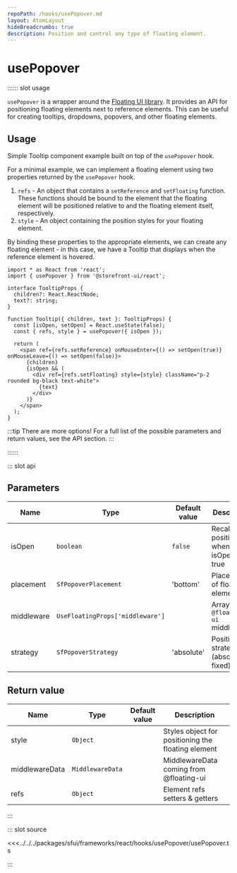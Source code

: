 ```yaml
---
repoPath: /hooks/usePopover.md
layout: AtomLayout
hideBreadcrumbs: true
description: Position and control any type of floating element.
---
```


# usePopover

:::::: slot usage

`usePopover` is a wrapper around the [Floating UI library](https://floating-ui.com/docs/react). It provides an API for positioning floating elements next to reference elements. This can be useful for creating tooltips, dropdowns, popovers, and other floating elements.

## Usage

Simple Tooltip component example built on top of the `usePopover` hook.



For a minimal example, we can implement a floating element using two properties returned by the `usePopover` hook.

1. `refs` - An object that contains a `setReference` and `setFloating` function. These functions should be bound to the element that the floating element will be positioned relative to and the floating element itself, respectively.
2. `style` - An object containing the position styles for your floating element.

By binding these properties to the appropriate elements, we can create any floating element - in this case, we have a Tooltip that displays when the reference element is hovered.

<SourceCode>

```tsx
import * as React from 'react';
import { usePopover } from '@storefront-ui/react';

interface TooltipProps {
  children?: React.ReactNode;
  text?: string;
}

function Tooltip({ children, text }: TooltipProps) {
  const [isOpen, setOpen] = React.useState(false);
  const { refs, style } = usePopover({ isOpen });

  return (
    <span ref={refs.setReference} onMouseEnter={() => setOpen(true)} onMouseLeave={() => setOpen(false)}>
      {children}
      {isOpen && (
        <div ref={refs.setFloating} style={style} className="p-2 rounded bg-black text-white">
          {text}
        </div>
      )}
    </span>
  );
}
```
</SourceCode>

:::tip There are more options!
For a full list of the possible parameters and return values, see the API section.
:::

::::::

::: slot api

## Parameters

| Name      | Type                     | Default value | Description                               |
| --------- | ------------------------ | ------------- | ----------------------------------------- |
| isOpen  | `boolean`                |  `false`             | Recalculates position when isOpen is true |
| placement | `SfPopoverPlacement`    | 'bottom'      | Placement of floating element              |
| middleware    | `UseFloatingProps['middleware']`                 |              | Array of `@floating-ui` middlewares |
| strategy | `SfPopoverStrategy`    | 'absolute'      | Positioning strategy (absolute or fixed)              |

## Return value

| Name  | Type           | Default value | Description |
| ----- | -------------- | ------------- | ----------- |
| style | `Object` |               | Styles object for positioning the floating element            |
| middlewareData | `MiddlewareData` | | MiddlewareData coming from @floating-ui |
| refs  | `Object`   |               | Element refs setters & getters            |
:::

::: slot source
<SourceCode>

<<<../../../packages/sfui/frameworks/react/hooks/usePopover/usePopover.ts

</SourceCode>
:::
